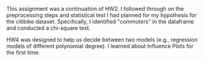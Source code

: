 This assignment was a continuation of HW2. I followed through on the preprocessing steps and statistical test I had planned for my hypothesis for the citibike dataset. Specifically, I identified "commuters" in the dataframe and conducted a chi-square test.

HW4 was designed to help us decide between two models (e.g., regression models of different polynomial degree). I learned about Influence Plots for the first time.  
